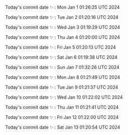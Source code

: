 Today's commit date ✨ : Mon Jan 1 01:26:25 UTC 2024 

Today's commit date ✨ : Tue Jan 2 01:20:16 UTC 2024 

Today's commit date ✨ : Wed Jan 3 01:19:29 UTC 2024 

Today's commit date ✨ : Thu Jan 4 01:20:00 UTC 2024 

Today's commit date ✨ : Fri Jan 5 01:20:13 UTC 2024 

Today's commit date ✨ : Sat Jan 6 01:19:38 UTC 2024 

Today's commit date ✨ : Sun Jan 7 01:32:26 UTC 2024 

Today's commit date ✨ : Mon Jan 8 01:21:49 UTC 2024 

Today's commit date ✨ : Tue Jan 9 01:21:37 UTC 2024 

Today's commit date ✨ : Wed Jan 10 01:22:02 UTC 2024 

Today's commit date ✨ : Thu Jan 11 01:21:41 UTC 2024 

Today's commit date ✨ : Fri Jan 12 01:22:00 UTC 2024 

Today's commit date ✨ : Sat Jan 13 01:20:54 UTC 2024 

